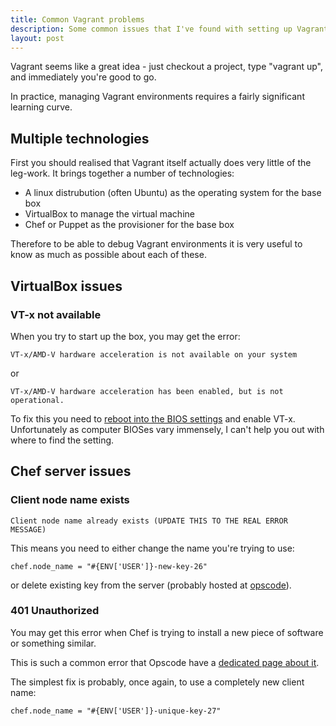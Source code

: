 ```yaml
---
title: Common Vagrant problems
description: Some common issues that I've found with setting up Vagrant boxes
layout: post
---
```


Vagrant seems like a great idea - just checkout a project, type "vagrant up", and immediately you're good to go.

In practice, managing Vagrant environments requires a fairly significant learning curve.

## Multiple technologies

First you should realised that Vagrant itself actually does very little of the leg-work. It brings together a number of technologies:

 - A linux distrubution (often Ubuntu) as the operating system for the base box
 - VirtualBox to manage the virtual machine
 - Chef or Puppet as the provisioner for the base box

Therefore to be able to debug Vagrant environments it is very useful to know as much as possible about each of these.

## VirtualBox issues

### VT-x not available

When you try to start up the box, you may get the error:

```
VT-x/AMD-V hardware acceleration is not available on your system
```

or

```
VT-x/AMD-V hardware acceleration has been enabled, but is not operational.
```

To fix this you need to [reboot into the BIOS settings](http://www.betaarchive.com/forum/viewtopic.php?t=22067) and enable VT-x.
Unfortunately as computer BIOSes vary immensely, I can't help you out with where to find the setting. 

## Chef server issues

### Client node name exists

```
Client node name already exists (UPDATE THIS TO THE REAL ERROR MESSAGE)
```

This means you need to either change the name you're trying to use:

```
chef.node_name = "#{ENV['USER']}-new-key-26"
```

or delete existing key from the server (probably hosted at [opscode](manage.opscode.com/clients)).

### 401 Unauthorized

You may get this error when Chef is trying to install a new piece of software or something similar.

This is such a common error that Opscode have a [dedicated page about it](http://wiki.opscode.com/display/chef/Common+Errors).

The simplest fix is probably, once again, to use a completely new client name:

```
chef.node_name = "#{ENV['USER']}-unique-key-27"
``` 

